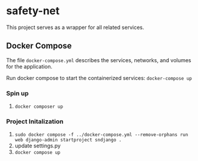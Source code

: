 # safety-net

This project serves as a wrapper for all related services.

## Docker Compose
The file `docker-compose.yml` describes the services, networks, and volumes for the application.
 
Run docker compose to start the containerized services:
`docker-compose up`

### Spin up
1. `docker composer up`
### Project Initalization
1. `sudo docker compose -f ../docker-compose.yml --remove-orphans run web django-admin startproject sndjango .`
1. update settings.py
1. `docker compose up`
